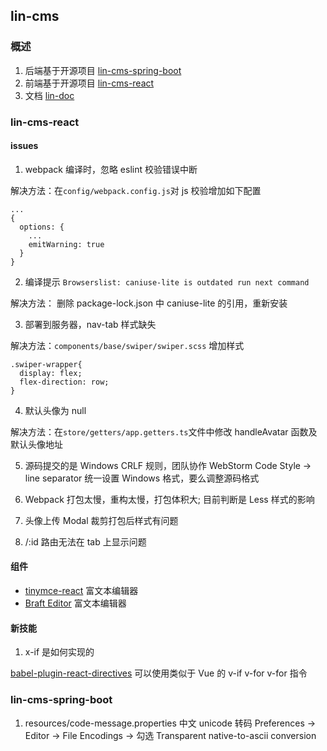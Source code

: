 ## lin-cms

### 概述

1. 后端基于开源项目 [lin-cms-spring-boot](https://github.com/TaleLin/lin-cms-spring-boot)
2. 前端基于开源项目 [lin-cms-react](https://github.com/Bongkai/lin-cms-react)
3. 文档 [lin-doc](http://doc.cms.talelin.com/)

### lin-cms-react

#### issues

1.  webpack 编译时，忽略 eslint 校验错误中断

解决方法：在`config/webpack.config.js`对 js 校验增加如下配置

```
...
{
  options: {
    ...
    emitWarning: true
  }
}
```

2. 编译提示 `Browserslist: caniuse-lite is outdated run next command`

解决方法： 删除 package-lock.json 中 caniuse-lite 的引用，重新安装

3. 部署到服务器，nav-tab 样式缺失

解决方法：`components/base/swiper/swiper.scss` 增加样式

```
.swiper-wrapper{
  display: flex;
  flex-direction: row;
}
```

4. 默认头像为 null

解决方法：在`store/getters/app.getters.ts`文件中修改 handleAvatar 函数及默认头像地址

5. 源码提交的是 Windows CRLF 规则，团队协作 WebStorm Code Style -> line separator 统一设置 Windows 格式，要么调整源码格式

6. Webpack 打包太慢，重构太慢，打包体积大; 目前判断是 Less 样式的影响

7. 头像上传 Modal 裁剪打包后样式有问题

8. /:id 路由无法在 tab 上显示问题

#### 组件

- [tinymce-react](https://github.com/tinymce/tinymce-react) 富文本编辑器
- [Braft Editor](https://github.com/margox/braft-editor) 富文本编辑器

#### 新技能

1. x-if 是如何实现的

[babel-plugin-react-directives](https://github.com/peakchen90/babel-plugin-react-directives) 可以使用类似于 Vue 的 v-if v-for v-for 指令

### lin-cms-spring-boot

1. resources/code-message.properties 中文 unicode 转码
   Preferences -> Editor -> File Encodings -> 勾选 Transparent native-to-ascii conversion
